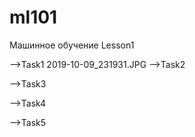 # ml101
Машинное обучение
Lesson1

-->Task1
2019-10-09_231931.JPG
-->Task2

-->Task3

-->Task4

-->Task5
